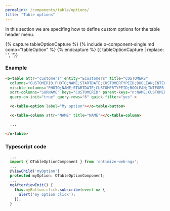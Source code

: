 ```yaml
---
permalink: /components/table/options/
title: "Table options"
---
```


In this section we are specifing how to define custom options for the table header menu.

{% capture tableOptionCapture %}
{% include o-component-single.md comp="tableOption" %}
{% endcapture %}
{{ tableOptionCapture | replace: '    ', ''}}

<h3 class="grey-color">Example</h3>

```html
<o-table attr="customers" entity="ECustomers" title="CUSTOMERS"
  columns="CUSTOMERID;PHOTO;NAME;STARTDATE;CUSTOMERTYPEID;BOOLEAN;INTEGER;REAL;CURRENCY"
  visible-columns="PHOTO;NAME;STARTDATE;CUSTOMERTYPEID;BOOLEAN;INTEGER;REAL;CURRENCY"
  sort-columns="SURNAME" keys="CUSTOMERID" parent-keys="n:NAME;CUSTOMERTYPEID"
  query-on-init="true" query-rows="6" quick-filter="yes" >

  <o-table-option label="My option"></o-table-button>

  <o-table-column attr="NAME" title="NAME"></o-table-column>

  ...

</o-table>
```

<h3 class="grey-color">Typescript code</h3>

```javascript
  ...
  import { OTableOptionComponent } from 'ontimize-web-ngx';
  ...
  @ViewChild('myOption')
  protected myOption: OTableOptionComponent;
  ...
  ngAfterViewInit() {
    this.myButton.click.subscribe(event => {
      alert('my option click');
    });
  }
```
